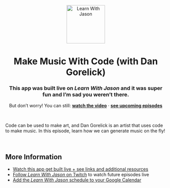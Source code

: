 <p align="center">
  <a href="https://www.learnwithjason.dev">
    <img src="https://res.cloudinary.com/jlengstorf/image/upload/q_auto,f_auto,w_240/v1579281727/lwj/learnwithjason.png" alt="Learn With Jason" width="120" />
  </a>
</p>
<h1 align="center">
  Make Music With Code (with Dan Gorelick)
</h1>
<h3 align="center">
  This app was built live on <em>Learn With Jason</em> and it was super fun and I’m sad you weren’t there.
</h3>
<p align="center">
  But don’t worry! You can still: 
  <a href="https://www.learnwithjason.dev/make-music-with-code"><strong>watch the video</strong></a> · 
  <a href="https://lwj.dev/schedule"><strong>see upcoming episodes</strong></a>
</p>

&nbsp;

Code can be used to make art, and Dan Gorelick is an artist that uses code to make music. In this episode, learn how we can generate music on the fly!

&nbsp;

## More Information

- [Watch this app get built live + see links and additional resources][episode]
- [Follow _Learn With Jason_ on Twitch][twitch] to watch future episodes live
- [Add the _Learn With Jason_ schedule to your Google Calendar][cal]

&nbsp;

[episode]: https://www.learnwithjason.dev/make-music-with-code
[twitch]: https://jason.af/twitch
[cal]: https://lwj.dev/cal
